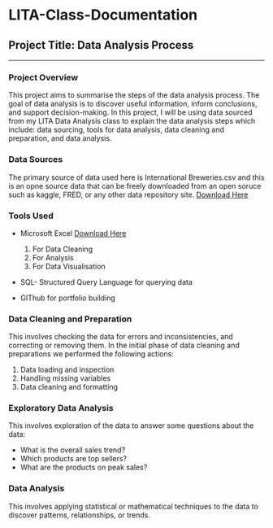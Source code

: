 # LITA-Class-Documentation
## Project Title: Data Analysis Process
___

### Project Overview
This project aims to summarise the steps of the data analysis process. The goal of data analysis is to discover useful information, inform conclusions, and support decision-making. In this project, I will be using data sourced from my LITA Data Analysis class to explain the data analysis steps which include: data sourcing, tools for data analysis, data cleaning and preparation, and data analysis. 
### Data Sources 
The primary source of data used here is International Breweries.csv and this is an opne source data that can be freely downloaded from an open soruce such as kaggle, FRED, or any other data repository site. [Download Here](https://www.kaggle.com/)

### Tools Used
- Microsoft Excel [Download Here](https://www.microsoft.com/en-au)
  1. For Data Cleaning
  2. For Analysis
  3. For Data Visualisation
 
- SQL- Structured Query Language for querying data
- GIThub for portfolio building

### Data Cleaning and Preparation
This involves checking the data for errors and inconsistencies, and correcting or removing them. In the initial phase of data cleaning and preparations we performed the following actions:
1. Data loading and inspection
2. Handling missing variables
3. Data cleaning and formatting

### Exploratory Data Analysis
This involves exploration of the data to answer some questions about the data:
- What is the overall sales trend?
- Which products are top sellers?
- What are the products on peak sales?
### Data Analysis
This involves applying statistical or mathematical techniques to the data to discover patterns, relationships, or trends. 
